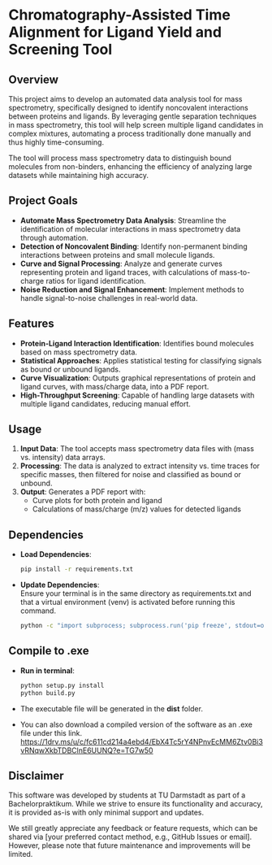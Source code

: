 # Chromatography-Assisted Time Alignment for Ligand Yield and Screening Tool

## Overview
This project aims to develop an automated data analysis tool for mass spectrometry, specifically designed to identify noncovalent interactions between proteins and ligands. By leveraging gentle separation techniques in mass spectrometry, this tool will help screen multiple ligand candidates in complex mixtures, automating a process traditionally done manually and thus highly time-consuming.

The tool will process mass spectrometry data to distinguish bound molecules from non-binders, enhancing the efficiency of analyzing large datasets while maintaining high accuracy.

## Project Goals
- **Automate Mass Spectrometry Data Analysis**: Streamline the identification of molecular interactions in mass spectrometry data through automation.
- **Detection of Noncovalent Binding**: Identify non-permanent binding interactions between proteins and small molecule ligands.
- **Curve and Signal Processing**: Analyze and generate curves representing protein and ligand traces, with calculations of mass-to-charge ratios for ligand identification.
- **Noise Reduction and Signal Enhancement**: Implement methods to handle signal-to-noise challenges in real-world data.

## Features
- **Protein-Ligand Interaction Identification**: Identifies bound molecules based on mass spectrometry data.
- **Statistical Approaches**: Applies statistical testing for classifying signals as bound or unbound ligands.
- **Curve Visualization**: Outputs graphical representations of protein and ligand curves, with mass/charge data, into a PDF report.
- **High-Throughput Screening**: Capable of handling large datasets with multiple ligand candidates, reducing manual effort.

## Usage
1. **Input Data**: The tool accepts mass spectrometry data files with (mass vs. intensity) data arrays.
2. **Processing**: The data is analyzed to extract intensity vs. time traces for specific masses, then filtered for noise and classified as bound or unbound.
3. **Output**: Generates a PDF report with:
   - Curve plots for both protein and ligand
   - Calculations of mass/charge (m/z) values for detected ligands

## Dependencies
- **Load Dependencies**:
  ```bash
  pip install -r requirements.txt
  ```
- **Update Dependencies**: \
  Ensure your terminal is in the same directory as requirements.txt and that a virtual environment (venv) is activated before running this command.
  ```bash
  python -c "import subprocess; subprocess.run('pip freeze', stdout=open('requirements.txt', 'w', encoding='utf-8'))"
  ```

## Compile to .exe
- **Run in terminal**:
  ```bash
  python setup.py install
  python build.py
    ```
- The executable file will be generated in the **dist** folder.

- You can also download a compiled version of the software as an .exe file under this link.
https://1drv.ms/u/c/fc611cd214a4ebd4/EbX4Tc5rY4NPnvEcMM6Ztv0Bi3vRNqwXkbTDBClnE6UUNQ?e=TG7w50

## Disclaimer
This software was developed by students at TU Darmstadt as part of a Bachelorpraktikum. While we strive to ensure its functionality and accuracy, it is provided as-is with only minimal support and updates.

We still greatly appreciate any feedback or feature requests, which can be shared via [your preferred contact method, e.g., GitHub Issues or email]. However, please note that future maintenance and improvements will be limited.
